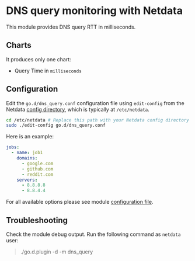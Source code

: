 <!--
title: "DNS query monitoring with Netdata"
custom_edit_url: https://github.com/netdata/go.d.plugin/edit/master/modules/dnsquery/README.md
sidebar_label: "DNS queries"
-->

# DNS query monitoring with Netdata

This module provides DNS query RTT in milliseconds.

## Charts

It produces only one chart:

- Query Time in `milliseconds`

## Configuration

Edit the `go.d/dns_query.conf` configuration file using `edit-config` from the
Netdata [config directory](https://learn.netdata.cloud/docs/configure/nodes), which is typically at `/etc/netdata`.

```bash
cd /etc/netdata # Replace this path with your Netdata config directory
sudo ./edit-config go.d/dns_query.conf
```

Here is an example:

```yaml
jobs:
  - name: job1
    domains:
      - google.com
      - github.com
      - reddit.com
    servers:
      - 8.8.8.8
      - 8.8.4.4
```

For all available options please see
module [configuration file](https://github.com/netdata/go.d.plugin/blob/master/config/go.d/dns_query.conf).

## Troubleshooting

Check the module debug output. Run the following command as `netdata` user:

> ./go.d.plugin -d -m dns_query
